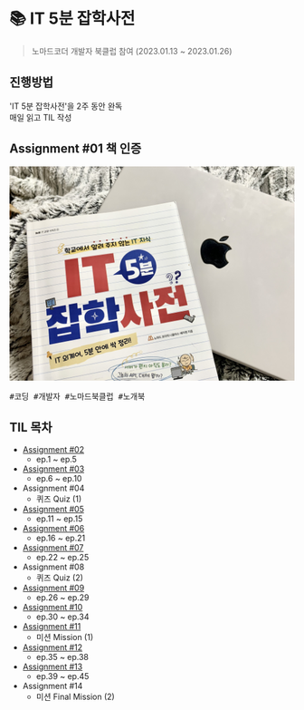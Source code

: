 # 📚 IT 5분 잡학사전

> 노마드코더 개발자 북클럽 참여 (2023.01.13 ~ 2023.01.26)

## 진행방법

'IT 5분 잡학사전'을 2주 동안 완독<br>
매일 읽고 TIL 작성

## Assignment #01 책 인증

<img src="images/my-book.jpeg">
<pre>#코딩 #개발자 #노마드북클럽 #노개북</pre>

## TIL 목차

- <a href="assignment-02.md">Assignment #02</a>
  - ep.1 ~ ep.5
- <a href="assignment-03.md">Assignment #03</a>
  - ep.6 ~ ep.10
- Assignment #04
  - 퀴즈 Quiz (1)
- <a href="assignment-05.md">Assignment #05</a>
  - ep.11 ~ ep.15
- <a href="assignment-06.md">Assignment #06</a>
  - ep.16 ~ ep.21
- <a href="assignment-07.md">Assignment #07</a>
  - ep.22 ~ ep.25
- Assignment #08
  - 퀴즈 Quiz (2)
- <a href="assignment-09.md">Assignment #09</a>
  - ep.26 ~ ep.29
- <a href="assignment-10.md">Assignment #10</a>
  - ep.30 ~ ep.34
- <a href="index.html">Assignment #11</a>
  - 미션 Mission (1)
- <a href="assignment-12.md">Assignment #12</a>
  - ep.35 ~ ep.38
- <a href="assignment-13.md">Assignment #13</a>
  - ep.39 ~ ep.45
- Assignment #14
  - 미션 Final Mission (2)
